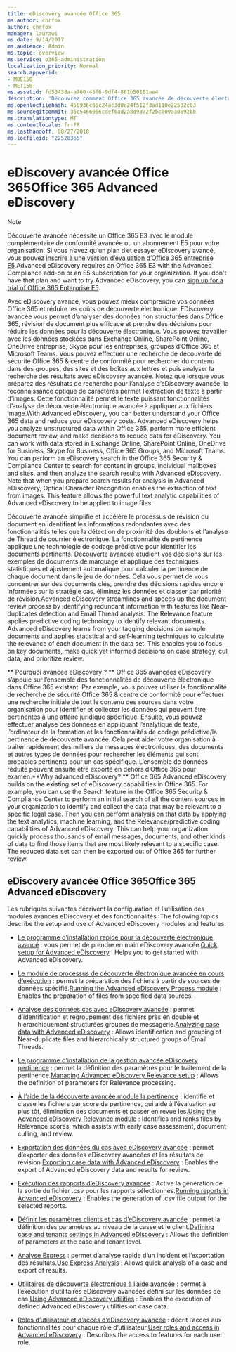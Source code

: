 ```yaml
---
title: eDiscovery avancée Office 365
ms.author: chrfox
author: chrfox
manager: laurawi
ms.date: 9/14/2017
ms.audience: Admin
ms.topic: overview
ms.service: o365-administration
localization_priority: Normal
search.appverid:
- MOE150
- MET150
ms.assetid: fd53438a-a760-45f6-9df4-861b50161ae4
description: 'Découvrez comment Office 365 avancée de découverte électronique peut vous aider à analyser des données dans Office 365, de rationaliser les révisions de documents et prendre des décisions efficaces eDiscovery.  '
ms.openlocfilehash: 450936c65c24ac3d0e24f512f3ad110e22532c03
ms.sourcegitcommit: 36c5466056cdef6ad2a8d9372f2bc009a30892bb
ms.translationtype: MT
ms.contentlocale: fr-FR
ms.lasthandoff: 08/27/2018
ms.locfileid: "22528365"
---
```

# <a name="office-365-advanced-ediscovery"></a><span data-ttu-id="3b698-103">eDiscovery avancée Office 365</span><span class="sxs-lookup"><span data-stu-id="3b698-103">Office 365 Advanced eDiscovery</span></span>

> [!NOTE]
> <span data-ttu-id="3b698-p101">Découverte avancée nécessite un Office 365 E3 avec le module complémentaire de conformité avancée ou un abonnement E5 pour votre organisation. Si vous n’avez qu’un plan d’et essayer eDiscovery avancé, vous pouvez [inscrire à une version d’évaluation d’Office 365 entreprise E5](https://go.microsoft.com/fwlink/p/?LinkID=698279).</span><span class="sxs-lookup"><span data-stu-id="3b698-p101">Advanced eDiscovery requires an Office 365 E3 with the Advanced Compliance add-on or an E5 subscription for your organization. If you don't have that plan and want to try Advanced eDiscovery, you can [sign up for a trial of Office 365 Enterprise E5](https://go.microsoft.com/fwlink/p/?LinkID=698279).</span></span> 
  
<span data-ttu-id="3b698-p102">Avec eDiscovery avancé, vous pouvez mieux comprendre vos données Office 365 et réduire les coûts de découverte électronique. EDiscovery avancée vous permet d’analyser des données non structurées dans Office 365, révision de document plus efficace et prendre des décisions pour réduire les données pour la découverte électronique. Vous pouvez travailler avec les données stockées dans Exchange Online, SharePoint Online, OneDrive entreprise, Skype pour les entreprises, groupes d’Office 365 et Microsoft Teams. Vous pouvez effectuer une recherche de découverte de sécurité Office 365 &amp; centre de conformité pour rechercher du contenu dans des groupes, des sites et des boîtes aux lettres et puis analyser la recherche des résultats avec eDiscovery avancée. Notez que lorsque vous préparez des résultats de recherche pour l’analyse d’eDiscovery avancée, la reconnaissance optique de caractères permet l’extraction de texte à partir d’images. Cette fonctionnalité permet le texte puissant fonctionnalités d’analyse de découverte électronique avancée à appliquer aux fichiers image.</span><span class="sxs-lookup"><span data-stu-id="3b698-p102">With Advanced eDiscovery, you can better understand your Office 365 data and reduce your eDiscovery costs. Advanced eDiscovery helps you analyze unstructured data within Office 365, perform more efficient document review, and make decisions to reduce data for eDiscovery. You can work with data stored in Exchange Online, SharePoint Online, OneDrive for Business, Skype for Business, Office 365 Groups, and Microsoft Teams. You can perform an eDiscovery search in the Office 365 Security &amp; Compliance Center to search for content in groups, individual mailboxes and sites, and then analyze the search results with Advanced eDiscovery. Note that when you prepare search results for analysis in Advanced eDiscovery, Optical Character Recognition enables the extraction of text from images. This feature allows the powerful text analytic capabilities of Advanced eDiscovery to be applied to image files.</span></span>
  
<span data-ttu-id="3b698-p103">Découverte avancée simplifie et accélère le processus de révision du document en identifiant les informations redondantes avec des fonctionnalités telles que la détection de proximité des doublons et l’analyse de Thread de courrier électronique. La fonctionnalité de pertinence applique une technologie de codage prédictive pour identifier les documents pertinents. Découverte avancée étudient vos décisions sur les exemples de documents de marquage et applique des techniques statistiques et ajustement automatique pour calculer la pertinence de chaque document dans le jeu de données. Cela vous permet de vous concentrer sur des documents clés, prendre des décisions rapides encore informées sur la stratégie cas, éliminez les données et classer par priorité de révision.</span><span class="sxs-lookup"><span data-stu-id="3b698-p103">Advanced eDiscovery streamlines and speeds up the document review process by identifying redundant information with features like Near-duplicates detection and Email Thread analysis. The Relevance feature applies predictive coding technology to identify relevant documents. Advanced eDiscovery learns from your tagging decisions on sample documents and applies statistical and self-learning techniques to calculate the relevance of each document in the data set. This enables you to focus on key documents, make quick yet informed decisions on case strategy, cull data, and prioritize review.</span></span>
  
 <span data-ttu-id="3b698-p104">** Pourquoi avancée eDiscovery ? ** Office 365 avancées eDiscovery s’appuie sur l’ensemble des fonctionnalités de découverte électronique dans Office 365 existant. Par exemple, vous pouvez utiliser la fonctionnalité de recherche de sécurité Office 365 &amp; centre de conformité pour effectuer une recherche initiale de tout le contenu des sources dans votre organisation pour identifier et collecter les données qui peuvent être pertinentes à une affaire juridique spécifique. Ensuite, vous pouvez effectuer analyse ces données en appliquant l’analytique de texte, l’ordinateur de la formation et les fonctionnalités de codage prédictive/la pertinence de découverte avancée. Cela peut aider votre organisation à traiter rapidement des milliers de messages électroniques, des documents et autres types de données pour rechercher les éléments qui sont probables pertinents pour un cas spécifique. L’ensemble de données réduite peuvent ensuite être exporté en dehors d’Office 365 pour examen.</span><span class="sxs-lookup"><span data-stu-id="3b698-p104">**Why advanced eDiscovery? ** Office 365 Advanced eDiscovery builds on the existing set of eDiscovery capabilities in Office 365. For example, you can use the Search feature in the Office 365 Security &amp; Compliance Center to perform an initial search of all the content sources in your organization to identify and collect the data that may be relevant to a specific legal case. Then you can perform analysis on that data by applying the text analytics, machine learning, and the Relevance/predictive coding capabilities of Advanced eDiscovery. This can help your organization quickly process thousands of email messages, documents, and other kinds of data to find those items that are most likely relevant to a specific case. The reduced data set can then be exported out of Office 365 for further review.</span></span> 
  
## <a name="office-365-advanced-ediscovery"></a><span data-ttu-id="3b698-122">eDiscovery avancée Office 365</span><span class="sxs-lookup"><span data-stu-id="3b698-122">Office 365 Advanced eDiscovery</span></span>

<span data-ttu-id="3b698-123">Les rubriques suivantes décrivent la configuration et l’utilisation des modules avancés eDiscovery et des fonctionnalités :</span><span class="sxs-lookup"><span data-stu-id="3b698-123">The following topics describe the setup and use of Advanced eDiscovery modules and features:</span></span>
  
- <span data-ttu-id="3b698-124">[Le programme d’installation rapide pour la découverte électronique avancé](quick-setup-for-advanced-ediscovery.md) : vous permet de prendre en main eDiscovery avancée.</span><span class="sxs-lookup"><span data-stu-id="3b698-124">[Quick setup for Advanced eDiscovery](quick-setup-for-advanced-ediscovery.md) : Helps you to get started with Advanced eDiscovery.</span></span> 
    
- <span data-ttu-id="3b698-125">[Le module de processus de découverte électronique avancée en cours d’exécution](run-the-process-module-in-advanced-ediscovery.md) : permet la préparation des fichiers à partir de sources de données spécifié.</span><span class="sxs-lookup"><span data-stu-id="3b698-125">[Running the Advanced eDiscovery Process module](run-the-process-module-in-advanced-ediscovery.md) : Enables the preparation of files from specified data sources.</span></span> 
    
- <span data-ttu-id="3b698-126">[Analyse des données cas avec eDiscovery avancée](analyze-case-data-with-advanced-ediscovery.md) : permet d’identification et regroupement des fichiers près en double et hiérarchiquement structurées groupes de messagerie.</span><span class="sxs-lookup"><span data-stu-id="3b698-126">[Analyzing case data with Advanced eDiscovery](analyze-case-data-with-advanced-ediscovery.md) : Allows identification and grouping of Near-duplicate files and hierarchically structured groups of Email Threads.</span></span> 
    
- <span data-ttu-id="3b698-127">[Le programme d’installation de la gestion avancée eDiscovery pertinence](manage-relevance-setup-in-advanced-ediscovery.md) : permet la définition des paramètres pour le traitement de la pertinence.</span><span class="sxs-lookup"><span data-stu-id="3b698-127">[Managing Advanced eDiscovery Relevance setup](manage-relevance-setup-in-advanced-ediscovery.md) : Allows the definition of parameters for Relevance processing.</span></span> 
    
- <span data-ttu-id="3b698-128">[À l’aide de la découverte avancée module la pertinence](use-relevance-in-advanced-ediscovery.md) : identifie et classe les fichiers par score de pertinence, qui aide à l’évaluation au plus tôt, élimination des documents et passer en revue les.</span><span class="sxs-lookup"><span data-stu-id="3b698-128">[Using the Advanced eDiscovery Relevance module](use-relevance-in-advanced-ediscovery.md) : Identifies and ranks files by Relevance scores, which assists with early case assessment, document culling, and review.</span></span> 
    
- <span data-ttu-id="3b698-129">[Exportation des données du cas avec eDiscovery avancée](export-case-data-in-advanced-ediscovery.md) : permet d’exporter des données eDiscovery avancées et les résultats de révision.</span><span class="sxs-lookup"><span data-stu-id="3b698-129">[Exporting case data with Advanced eDiscovery](export-case-data-in-advanced-ediscovery.md) : Enables the export of Advanced eDiscovery data and results for review.</span></span> 
    
- <span data-ttu-id="3b698-130">[Exécution des rapports d’eDiscovery avancée](run-reports-in-advanced-ediscovery.md) : Active la génération de la sortie du fichier .csv pour les rapports sélectionnés.</span><span class="sxs-lookup"><span data-stu-id="3b698-130">[Running reports in Advanced eDiscovery](run-reports-in-advanced-ediscovery.md) : Enables the generation of .csv file output for the selected reports.</span></span> 
    
- <span data-ttu-id="3b698-131">[Définir les paramètres clients et cas d’eDiscovery avancée](define-case-and-tenant-settings-in-advanced-ediscovery.md) : permet la définition des paramètres au niveau de la casse et le client.</span><span class="sxs-lookup"><span data-stu-id="3b698-131">[Defining case and tenants settings in Advanced eDiscovery](define-case-and-tenant-settings-in-advanced-ediscovery.md) : Allows the definition of parameters at the case and tenant level.</span></span> 
    
- <span data-ttu-id="3b698-132">[Analyse Express](use-express-analysis-in-advanced-ediscovery.md) : permet d’analyse rapide d’un incident et l’exportation des résultats.</span><span class="sxs-lookup"><span data-stu-id="3b698-132">[Use Express Analysis](use-express-analysis-in-advanced-ediscovery.md) : Allows quick analysis of a case and export of results.</span></span> 
    
- <span data-ttu-id="3b698-133">[Utilitaires de découverte électronique à l’aide avancée](use-advanced-ediscovery-utilities.md) : permet à l’exécution d’utilitaires eDiscovery avancées défini sur les données de cas.</span><span class="sxs-lookup"><span data-stu-id="3b698-133">[Using Advanced eDiscovery utilities](use-advanced-ediscovery-utilities.md) : Enables the execution of defined Advanced eDiscovery utilities on case data.</span></span> 
    
- <span data-ttu-id="3b698-134">[Rôles d’utilisateur et d’accès d’eDiscovery avancée](user-roles-and-access-in-advanced-ediscovery.md) : décrit l’accès aux fonctionnalités pour chaque rôle d’utilisateur.</span><span class="sxs-lookup"><span data-stu-id="3b698-134">[User roles and access in Advanced eDiscovery](user-roles-and-access-in-advanced-ediscovery.md) : Describes the access to features for each user role.</span></span> 
    

